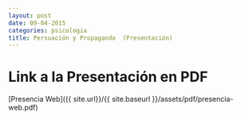 ```yaml
---
layout: post
date: 09-04-2015
categories: psicologia
title: Persuación y Propaganda  (Presentación)
---
```


# Link a la Presentación en PDF

[Presencia Web]({{ site.url}}/{{ site.baseurl }}/assets/pdf/presencia-web.pdf)
